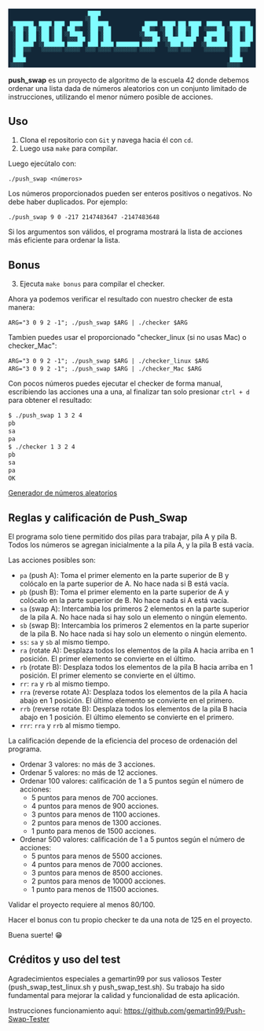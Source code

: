 ![Image text](https://github.com/blackcat80/push_swap/blob/main/push_swap.png)

**push_swap** es un proyecto de algoritmo de la escuela 42 donde debemos ordenar una lista dada de números aleatorios con un conjunto limitado de instrucciones, utilizando el menor número posible de acciones.

## Uso
1. Clona el repositorio con `Git` y navega hacia él con `cd`.
2. Luego usa `make` para compilar.

Luego ejecútalo con:
```
./push_swap <números>
```

Los números proporcionados pueden ser enteros positivos o negativos. No debe haber duplicados. Por ejemplo:
```
./push_swap 9 0 -217 2147483647 -2147483648
```

Si los argumentos son válidos, el programa mostrará la lista de acciones más eficiente para ordenar la lista.

## Bonus
3. Ejecuta `make bonus` para compilar el checker.


Ahora ya podemos verificar el resultado con nuestro checker de esta manera:
```
ARG="3 0 9 2 -1"; ./push_swap $ARG | ./checker $ARG
```
Tambien puedes usar el proporcionado "checker_linux (si no usas Mac) o checker_Mac":
```
ARG="3 0 9 2 -1"; ./push_swap $ARG | ./checker_linux $ARG
ARG="3 0 9 2 -1"; ./push_swap $ARG | ./checker_Mac $ARG
```
Con pocos números puedes ejecutar el checker de forma manual, escribiendo las acciones una a una, al finalizar tan solo presionar `ctrl + d` para obtener el resultado:
```
$ ./push_swap 1 3 2 4
pb
sa
pa
$ ./checker 1 3 2 4
pb
sa
pa
OK
```
<a href="https://pinetools.com/es/generador-numeros-aleatorios" rel="noopener">Generador de números aleatorios</a>

## Reglas y calificación de Push_Swap
El programa solo tiene permitido dos pilas para trabajar, pila A y pila B. Todos los números se agregan inicialmente a la pila A, y la pila B está vacía.

Las acciones posibles son:

- `pa` (push A): Toma el primer elemento en la parte superior de B y colócalo en la parte superior de A. No hace nada si B está vacía.
- `pb` (push B): Toma el primer elemento en la parte superior de A y colócalo en la parte superior de B. No hace nada si A está vacía.
- `sa` (swap A): Intercambia los primeros 2 elementos en la parte superior de la pila A. No hace nada si hay solo un elemento o ningún elemento.
- `sb` (swap B): Intercambia los primeros 2 elementos en la parte superior de la pila B. No hace nada si hay solo un elemento o ningún elemento.
- `ss`: `sa` y `sb` al mismo tiempo.
- `ra` (rotate A): Desplaza todos los elementos de la pila A hacia arriba en 1 posición. El primer elemento se convierte en el último.
- `rb` (rotate B): Desplaza todos los elementos de la pila B hacia arriba en 1 posición. El primer elemento se convierte en el último.
- `rr`: `ra` y `rb` al mismo tiempo.
- `rra` (reverse rotate A): Desplaza todos los elementos de la pila A hacia abajo en 1 posición. El último elemento se convierte en el primero.
- `rrb` (reverse rotate B): Desplaza todos los elementos de la pila B hacia abajo en 1 posición. El último elemento se convierte en el primero.
- `rrr`: `rra` y `rrb` al mismo tiempo.

La calificación depende de la eficiencia del proceso de ordenación del programa.

- Ordenar 3 valores: no más de 3 acciones.
- Ordenar 5 valores: no más de 12 acciones.
- Ordenar 100 valores: calificación de 1 a 5 puntos según el número de acciones:
  - 5 puntos para menos de 700 acciones.
  - 4 puntos para menos de 900 acciones.
  - 3 puntos para menos de 1100 acciones.
  - 2 puntos para menos de 1300 acciones.
  - 1 punto para menos de 1500 acciones.
- Ordenar 500 valores: calificación de 1 a 5 puntos según el número de acciones:
  - 5 puntos para menos de 5500 acciones.
  - 4 puntos para menos de 7000 acciones.
  - 3 puntos para menos de 8500 acciones.
  - 2 puntos para menos de 10000 acciones.
  - 1 punto para menos de 11500 acciones.

Validar el proyecto requiere al menos 80/100.

Hacer el bonus con tu propio checker te da una nota de 125 en el proyecto.

Buena suerte! 😁

## Créditos y uso del test

Agradecimientos especiales a gemartin99 por sus valiosos Tester (push_swap_test_linux.sh y push_swap_test.sh). Su trabajo ha sido fundamental para mejorar la calidad y funcionalidad de esta aplicación.

Instrucciones funcionamiento aquí: https://github.com/gemartin99/Push-Swap-Tester

